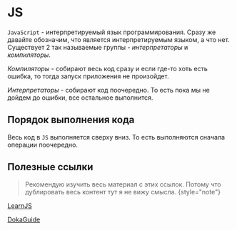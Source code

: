 # JS

`JavaScript` - интерпретируемый язык программирования. Сразу же давайте обозначим, что является интерпретируемым языком,
а что нет. Существует 2 так называемые группы - _интерпретаторы_ и _компиляторы_.

_Компиляторы_ - собирают весь код сразу и если где-то хоть есть ошибка, то тогда запуск приложения не произойдет.

_Интерпретаторы_ - собирают код поочередно. То есть пока мы не дойдем до ошибки, все остальное выполнится.

## Порядок выполнения кода

Весь код в `JS` выполняется сверху вниз. То есть выполняются сначала операции поочередно.

## Полезные ссылки

> Рекомендую изучить весь материал с этих ссылок. Потому что дублировать весь контент тут я не вижу смысла. {style="note"}

[LearnJS](https://learn.javascript.ru/)

[DokaGuide](https://doka.guide/js/)